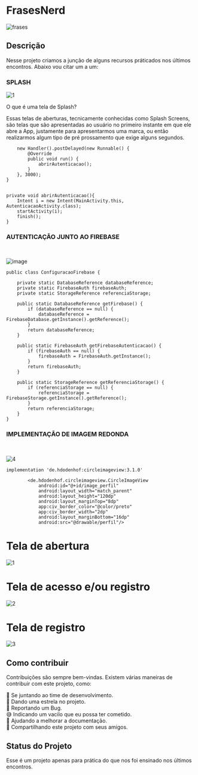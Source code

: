 # FrasesNerd
![frases](https://user-images.githubusercontent.com/77402918/114590603-5a8dca00-9c5f-11eb-8a08-e527212a1e8d.jpg)

## Descrição

Nesse projeto criamos a junção de alguns recursos práticados nos últimos encontros. Abaixo vou citar um a um:

### __SPLASH__

![1](https://user-images.githubusercontent.com/77402918/114596974-9d9f6b80-9c66-11eb-888a-f3bfa59d21aa.png) 

O que é uma tela de Splash?

Essas telas de aberturas, tecnicamente conhecidas como Splash Screens, são telas que são apresentadas ao usuário no primeiro instante em que ele abre a App, justamente para apresentarmos uma marca, ou então realizarmos algum tipo de pré prossamento que exige alguns segundos.


        new Handler().postDelayed(new Runnable() {
            @Override
            public void run() {
                abrirAutenticacao();
            }
        }, 3000);
    }


    private void abrirAutenticacao(){
        Intent i = new Intent(MainActivity.this, AutenticacaoActivity.class);
        startActivity(i);
        finish();
    }

### __AUTENTICAÇÃO JUNTO AO FIREBASE__
<BR/>

![image](https://user-images.githubusercontent.com/77402918/114593526-90807d80-9c62-11eb-9eb3-0e25b41d643e.png)


~~~
public class ConfiguracaoFirebase {

    private static DatabaseReference databaseReference;
    private static FirebaseAuth firebaseAuth;
    private static StorageReference referenciaStorage;

    public static DatabaseReference getFirebase() {
        if (databaseReference == null) {
            databaseReference = FirebaseDatabase.getInstance().getReference();
        }
        return databaseReference;
    }

    public static FirebaseAuth getFirebaseAutenticacao() {
        if (firebaseAuth == null) {
            firebaseAuth = FirebaseAuth.getInstance();
        }
        return firebaseAuth;
    }

    public static StorageReference getReferenciaStorage() {
        if (referenciaStorage == null) {
            referenciaStorage = FirebaseStorage.getInstance().getReference();
        }
        return referenciaStorage;
    }
}
~~~

### __IMPLEMENTAÇÃO DE IMAGEM REDONDA__
<BR/>


![4](https://user-images.githubusercontent.com/77402918/114598088-e0157800-9c67-11eb-972a-60dca400203f.png)


~~~
implementation 'de.hdodenhof:circleimageview:3.1.0'

        <de.hdodenhof.circleimageview.CircleImageView
            android:id="@+id/image_perfil"
            android:layout_width="match_parent"
            android:layout_height="120dp"
            android:layout_marginTop="8dp"
            app:civ_border_color="@color/preto"
            app:civ_border_width="2dp"
            android:layout_marginBottom="16dp"
            android:src="@drawable/perfil"/>

~~~
# Tela de abertura

![1](https://user-images.githubusercontent.com/77402918/114596974-9d9f6b80-9c66-11eb-888a-f3bfa59d21aa.png)

# Tela de acesso e/ou registro

![2](https://user-images.githubusercontent.com/77402918/114597021-aa23c400-9c66-11eb-8f0a-9e39aa66fd5e.png)

# Tela de registro

![3](https://user-images.githubusercontent.com/77402918/114597073-b6a81c80-9c66-11eb-89e4-2470b667d4b6.png)


## Como contribuir

Contribuições são sempre bem-vindas. Existem várias maneiras de contribuir com este projeto, como:

💪 Se juntando ao time de desenvolvimento.<br/>
🌟 Dando uma estrela no projeto.<br/>
🐛 Reportando um Bug.<br/>
😅 Indicando um vacilo que eu possa ter cometido.<br/>
📄 Ajudando a melhorar a documentação.<br/>
🚀 Compartilhando este projeto com seus amigos.<br/>


## Status do Projeto

Esse é um projeto apenas para prática do que nos foi ensinado nos últimos encontros. 